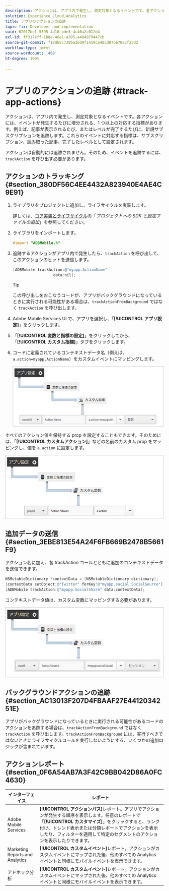 ```yaml
---
description: アクションは、アプリ内で発生し、測定対象となるイベントです。各アクションには、イベントが発生するたびに増分される、1 つ以上の対応する指標があります。例えば、記事が表示されるたび、またはレベルが完了するたびに、新規サブスクリプションを追跡します。これらのイベントに対応する指標は、サブスクリプション、読み取った記事、完了したレベルとして設定されます。
solution: Experience Cloud,Analytics
title: アプリのアクションの追跡
topic-fix: Developer and implementation
uuid: 62017be1-5395-4d16-bde3-4c40a2c012d4
exl-id: ff317eff-1b8e-46e1-a305-a404979447cb
source-git-commit: f18d65c738ba16d9f1459ca485d87be708cf23d2
workflow-type: tm+mt
source-wordcount: '468'
ht-degree: 100%

---
```


# アプリのアクションの追跡 {#track-app-actions}

アクションは、アプリ内で発生し、測定対象となるイベントです。各アクションには、イベントが発生するたびに増分される、1 つ以上の対応する指標があります。例えば、記事が表示されるたび、またはレベルが完了するたびに、新規サブスクリプションを追跡します。これらのイベントに対応する指標は、サブスクリプション、読み取った記事、完了したレベルとして設定されます。

アクションは自動的には追跡されません。そのため、イベントを追跡するには、`trackAction` を呼び出す必要があります。

## アクションのトラッキング {#section_380DF56C4EE4432A823940E4AE4C9E91}

1. ライブラリをプロジェクトに追加し、ライフサイクルを実装します。

   詳しくは、[コア実装とライフサイクル](/help/ios/getting-started/dev-qs.md)の「*プロジェクトへの SDK と設定ファイルの追加*」を参照してください。
1. ライブラリをインポートします。

   ```objective-c
   #import "ADBMobile.h"
   ```

1. 追跡するアクションがアプリ内で発生したら、`trackAction` を呼び出して、このアクションのヒットを送信します。

   ```objective-c
   [ADBMobile trackAction:@"myapp.ActionName"  
                     data:nil];
   ```

   >[!TIP]
   >
   >この呼び出しをおこなうコードが、アプリがバックグラウンドになっているときに実行される可能性がある場合は、`trackActionFromBackground` ではなく `trackAction` を呼び出します。

1. Adobe Mobile Services UI で、アプリを選択し、「**[!UICONTROL アプリ設定]**」をクリックします。

1. 「**[!UICONTROL 変数と指標の設定]**」をクリックしてから、「**[!UICONTROL カスタム指標]**」タブをクリックします。

1. コードに定義されているコンテキストデータ名（例えば、`a.action=myapp.ActionName`）をカスタムイベントにマッピングします。

   ![](assets/map-event-context-data.png)

すべてのアクション値を保持する prop を設定することもできます。そのためには、「**[!UICONTROL カスタムアクション]**」などの名前のカスタム prop をマッピングし、値を `a.action` に設定します。

![](assets/map-custom-prop.png)

## 追加データの送信 {#section_3EBE813E54A24F6FB669B2478B5661F9}

アクション名に加え、各 trackAction コールとともに追加のコンテキストデータを送信できます。

```objective-c
NSMutableDictionary *contextData = [NSMutableDictionary dictionary]; 
[contextData setObject:@"Twitter" forKey:@"myapp.social.SocialSource"]; 
[ADBMobile trackAction:@"myapp.SocialShare" data:contextData];
```

コンテキストデータ値は、カスタム変数にマッピングする必要があります。

![](assets/map-variable-context-action.png)

## バックグラウンドアクションの追跡 {#section_AC13013F207D4FBAAF27E4412034251E}

アプリがバックグラウンドになっているときに実行される可能性があるコードのアクションを追跡する場合は、`trackActionFromBackground` ではなく `trackAction` を呼び出します。`trackActionFromBackground` には、実行すべきではないときにライフサイクルコールを実行しないようにする、いくつかの追加ロジックが含まれています。

## アクションレポート {#section_0F6A54AB7A3F42C9BB042D86A0FC4630}

| インターフェイス | レポート |
|--- |--- |
| Adobe Mobile Services | **[!UICONTROL アクションパス]**&#x200B;レポート。アプリでアクションが発生する順序を表示します。任意のレポートで「**[!UICONTROL カスタマイズ]**」をクリックすると、ランク付け、トレンド表示または分類レポートでアクションを表示したり、フィルターを適用して特定のセグメントのアクションを表示したりできます。 |
| Marketing Reports and Analytics | **[!UICONTROL カスタムイベント]**&#x200B;レポート。アクションがカスタムイベントにマップされた後、他のすべての Analytics イベントと同様にモバイルイベントを表示できます。 |
| アドホック分析 | **[!UICONTROL カスタムイベント]**&#x200B;レポート。アクションがカスタムイベントにマップされた後、他のすべての Analytics イベントと同様にモバイルイベントを表示できます。 |
